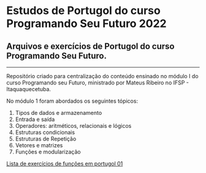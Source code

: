 # Estudos de Portugol do curso Programando Seu Futuro 2022
## Arquivos e exercícios de Portugol do curso Programando Seu Futuro.

---
Repositório criado para centralização do conteúdo ensinado no módulo I do curso Programando seu Futuro, ministrado por Mateus Ribeiro no IFSP - Itaquaquecetuba.

No módulo 1 foram abordados os seguintes tópicos:
1. Tipos de dados e armazenamento
2. Entrada e saída
3. Operadores: aritméticos, relacionais e lógicos
4. Estruturas condicionais
5. Estruturas de Repetição
6. Vetores e matrizes
7. Funções e modularização

[Lista de exercícios de funções em portugol 01](https://github.com/claudiadejesusdantas/EstudosDePortugol_ProgramandoSeuFuturo2022/blob/master/Lista%2010_%20Fun%C3%A7%C3%B5es.pdf)
